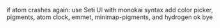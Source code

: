 if atom crashes again:
use Seti UI with monokai syntax
add color picker, pigments, atom clock, emmet, minimap-pigments, and hydrogen
ok bye
